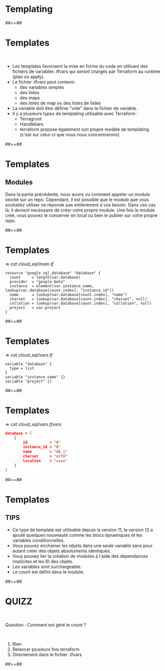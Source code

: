 <!-- .slide: class="transition" -->

# Templating

##==##

# Templates

<br/>

* Les templates favorisent la mise en forme du code en utilisant des fichiers de variables .tfvars qui seront chargés par Terraform au runtime (plan ou apply).
* Le fichier .tfvars peut contenir:
  * des variables simples
  * des listes
  * des maps
  * des listes de map ou des listes de listes
* La variable doit être définie "vide" dans le fichier de variable.
* Il y a plusieurs types de templating utilisable avec Terraform : 
  * Terragrunt
  * Handlebars
  * terraform propose également son propre modèle de templating (c'est sur celui-ci que nous nous concentrerons)


##==##
<!-- .slide: -->

# Templates

## Modules

Dans la partie précédente, nous avons vu comment appeler un module stocké sur un repo.
Cependant, il est possible que le module que vous souhaitez utiliser ne réponde pas entièrement à vos besoin. Dans ces cas là, il devient necéssaire de créer votre propre module.
Une fois le module créé, vous pouvez le conserver en local ou bien le publier sur votre propre repo.

##==##
<!-- .slide: class="with-code-bg-dark" -->

# Templates

=> *cat cloud_sql/main.tf*
```hcl
resource "google_sql_database" "database" {
  count     = length(var.database)
  provider  = "google-beta"
  instance  = element(var.instance_name, lookup(var.database[count.index], "instance_id"))
  name      = lookup(var.database[count.index], "name")
  charset   = lookup(var.database[count.index], "charset", null)
  collation = lookup(var.database[count.index], "collation", null)
  project   = var.project
}
```

##==##
<!-- .slide:-->

# Templates

=> *cat cloud_sql/vars.tf*
```hcl
variable "database" {
  type = list
}
variable "instance_name" {}
variable "project" {}
```

##==##
<!-- .slide:-->

# Templates

=> *cat cloud_sql/vars.tfvars*
```json
database = [
    {
        id          = "0"
        instance_id = "0"
        name        = "db_1"
        charset     = "utf8"
        location    = "xxxx"
    }
]
```

##==##
<!-- .slide:-->

# Templates

## TIPS

* Ce type de template est utilisable depuis la version 11, la version 12 a ajouté quelques nouveauté comme les blocs dynamiques et les variables conditionnelles.
* Vous pouvez enchainer les *objets* dans une seule variable sans pour autant créer des objets absoluments identiques.
* Vous pouvez lier la création de modules à l'aide des dépendances implicites et les ID des objets.
* Les variables sont surchargeable.
* Le count est défini dans le module.

##==##
<!-- .slide: -->

# QUIZZ

<br/>

*Question* : Comment est géré le *count* ?

<br/>

1. Rien
2. Relancer plusieurs fois terraform
3. Directement dans le fichier .tfvars

##==##
<!-- .slide: -->

